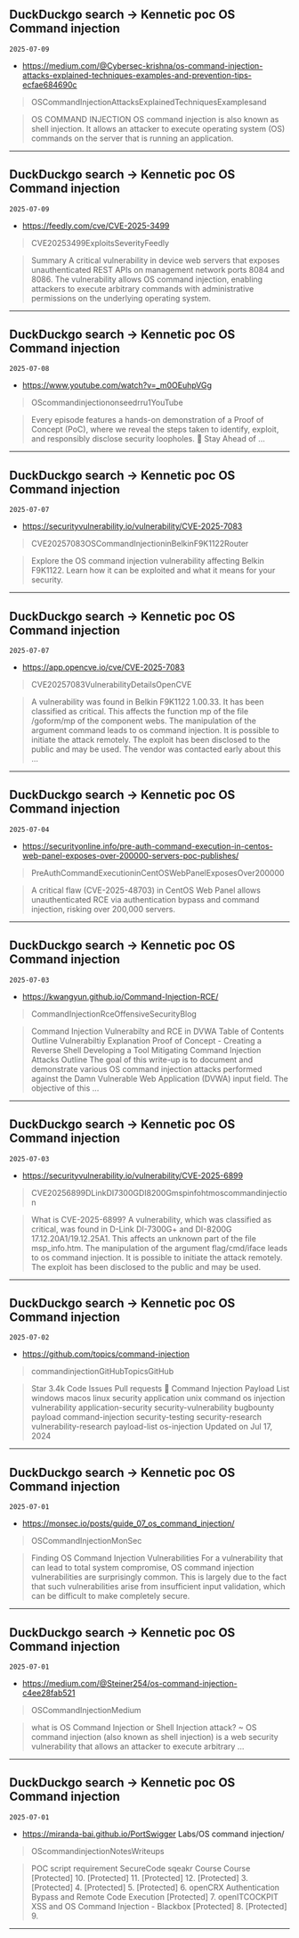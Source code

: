 ## DuckDuckgo search -> Kennetic poc OS Command injection
`2025-07-09`

* https://medium.com/@Cybersec-krishna/os-command-injection-attacks-explained-techniques-examples-and-prevention-tips-ecfae684690c

<blockquote>
 OSCommandInjectionAttacksExplainedTechniquesExamplesand
</blockquote>
<blockquote>
OS COMMAND INJECTION OS command injection is also known as shell injection. It allows an attacker to execute operating system (OS) commands on the server that is running an application.
</blockquote>

---

## DuckDuckgo search -> Kennetic poc OS Command injection
`2025-07-09`

* https://feedly.com/cve/CVE-2025-3499

<blockquote>
 CVE20253499ExploitsSeverityFeedly
</blockquote>
<blockquote>
Summary A critical vulnerability in device web servers that exposes unauthenticated REST APIs on management network ports 8084 and 8086. The vulnerability allows OS command injection, enabling attackers to execute arbitrary commands with administrative permissions on the underlying operating system.
</blockquote>

---

## DuckDuckgo search -> Kennetic poc OS Command injection
`2025-07-08`

* https://www.youtube.com/watch?v=_m0OEuhpVGg

<blockquote>
 OScommandinjectiononseedrru1YouTube
</blockquote>
<blockquote>
Every episode features a hands-on demonstration of a Proof of Concept (PoC), where we reveal the steps taken to identify, exploit, and responsibly disclose security loopholes. 🚀 Stay Ahead of ...
</blockquote>

---

## DuckDuckgo search -> Kennetic poc OS Command injection
`2025-07-07`

* https://securityvulnerability.io/vulnerability/CVE-2025-7083

<blockquote>
 CVE20257083OSCommandInjectioninBelkinF9K1122Router
</blockquote>
<blockquote>
Explore the OS command injection vulnerability affecting Belkin F9K1122. Learn how it can be exploited and what it means for your security.
</blockquote>

---

## DuckDuckgo search -> Kennetic poc OS Command injection
`2025-07-07`

* https://app.opencve.io/cve/CVE-2025-7083

<blockquote>
 CVE20257083VulnerabilityDetailsOpenCVE
</blockquote>
<blockquote>
A vulnerability was found in Belkin F9K1122 1.00.33. It has been classified as critical. This affects the function mp of the file /goform/mp of the component webs. The manipulation of the argument command leads to os command injection. It is possible to initiate the attack remotely. The exploit has been disclosed to the public and may be used. The vendor was contacted early about this ...
</blockquote>

---

## DuckDuckgo search -> Kennetic poc OS Command injection
`2025-07-04`

* https://securityonline.info/pre-auth-command-execution-in-centos-web-panel-exposes-over-200000-servers-poc-publishes/

<blockquote>
 PreAuthCommandExecutioninCentOSWebPanelExposesOver200000
</blockquote>
<blockquote>
A critical flaw (CVE-2025-48703) in CentOS Web Panel allows unauthenticated RCE via authentication bypass and command injection, risking over 200,000 servers.
</blockquote>

---

## DuckDuckgo search -> Kennetic poc OS Command injection
`2025-07-03`

* https://kwangyun.github.io/Command-Injection-RCE/

<blockquote>
 CommandInjectionRceOffensiveSecurityBlog
</blockquote>
<blockquote>
Command Injection Vulnerabilty and RCE in DVWA Table of Contents Outline Vulnerabiltiy Explanation Proof of Concept - Creating a Reverse Shell Developing a Tool Mitigating Command Injection Attacks Outline The goal of this write-up is to document and demonstrate various OS command injection attacks performed against the Damn Vulnerable Web Application (DVWA) input field. The objective of this ...
</blockquote>

---

## DuckDuckgo search -> Kennetic poc OS Command injection
`2025-07-03`

* https://securityvulnerability.io/vulnerability/CVE-2025-6899

<blockquote>
 CVE20256899DLinkDI7300GDI8200Gmspinfohtmoscommandinjection
</blockquote>
<blockquote>
What is CVE-2025-6899? A vulnerability, which was classified as critical, was found in D-Link DI-7300G+ and DI-8200G 17.12.20A1/19.12.25A1. This affects an unknown part of the file msp_info.htm. The manipulation of the argument flag/cmd/iface leads to os command injection. It is possible to initiate the attack remotely. The exploit has been disclosed to the public and may be used.
</blockquote>

---

## DuckDuckgo search -> Kennetic poc OS Command injection
`2025-07-02`

* https://github.com/topics/command-injection

<blockquote>
 commandinjectionGitHubTopicsGitHub
</blockquote>
<blockquote>
Star 3.4k Code Issues Pull requests 🎯 Command Injection Payload List windows macos linux security application unix command os injection vulnerability application-security security-vulnerability bugbounty payload command-injection security-testing security-research vulnerability-research payload-list os-injection Updated on Jul 17, 2024
</blockquote>

---

## DuckDuckgo search -> Kennetic poc OS Command injection
`2025-07-01`

* https://monsec.io/posts/guide_07_os_command_injection/

<blockquote>
 OSCommandInjectionMonSec
</blockquote>
<blockquote>
Finding OS Command Injection Vulnerabilities For a vulnerability that can lead to total system compromise, OS command injection vulnerabilities are surprisingly common. This is largely due to the fact that such vulnerabilities arise from insufficient input validation, which can be difficult to make completely secure.
</blockquote>

---

## DuckDuckgo search -> Kennetic poc OS Command injection
`2025-07-01`

* https://medium.com/@Steiner254/os-command-injection-c4ee28fab521

<blockquote>
 OSCommandInjectionMedium
</blockquote>
<blockquote>
what is OS Command Injection or Shell Injection attack? ~ OS command injection (also known as shell injection) is a web security vulnerability that allows an attacker to execute arbitrary ...
</blockquote>

---

## DuckDuckgo search -> Kennetic poc OS Command injection
`2025-07-01`

* https://miranda-bai.github.io/PortSwigger Labs/OS command injection/

<blockquote>
 OScommandinjectionNotesWriteups
</blockquote>
<blockquote>
POC script requirement SecureCode sqeakr Course Course [Protected] 10. [Protected] 11. [Protected] 12. [Protected] 3. [Protected] 4. [Protected] 5. [Protected] 6. openCRX Authentication Bypass and Remote Code Execution [Protected] 7. openITCOCKPIT XSS and OS Command Injection - Blackbox [Protected] 8. [Protected] 9.
</blockquote>

---

